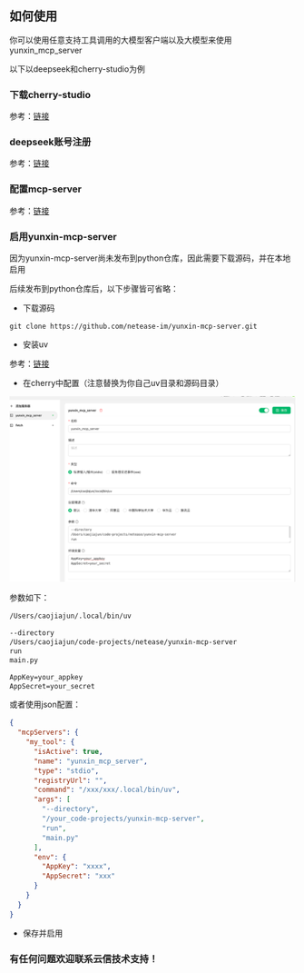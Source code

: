 
## 如何使用

你可以使用任意支持工具调用的大模型客户端以及大模型来使用yunxin_mcp_server

以下以deepseek和cherry-studio为例

### 下载cherry-studio

参考：[链接](https://cherry-ai.com/download)

### deepseek账号注册

参考：[链接](https://www.deepseek.com/)

### 配置mcp-server

参考：[链接](https://docs.cherry-ai.com/advanced-basic/mcp)

### 启用yunxin-mcp-server

因为yunxin-mcp-server尚未发布到python仓库，因此需要下载源码，并在本地启用

后续发布到python仓库后，以下步骤皆可省略：

* 下载源码

```
git clone https://github.com/netease-im/yunxin-mcp-server.git
```

* 安装uv

参考：[链接](https://docs.astral.sh/uv/)

* 在cherry中配置（注意替换为你自己uv目录和源码目录）

![img_38.png](img_38.png)

参数如下：
```
/Users/caojiajun/.local/bin/uv
```
```
--directory
/Users/caojiajun/code-projects/netease/yunxin-mcp-server
run
main.py
```
```
AppKey=your_appkey
AppSecret=your_secret
```

或者使用json配置：
```json
{
  "mcpServers": {
    "my_tool": {
      "isActive": true,
      "name": "yunxin_mcp_server",
      "type": "stdio",
      "registryUrl": "",
      "command": "/xxx/xxx/.local/bin/uv",
      "args": [
        "--directory",
        "/your_code-projects/yunxin-mcp-server",
        "run",
        "main.py"
      ],
      "env": {
        "AppKey": "xxxx",
        "AppSecret": "xxx"
      }
    }
  }
}
```

* 保存并启用


### 有任何问题欢迎联系云信技术支持！